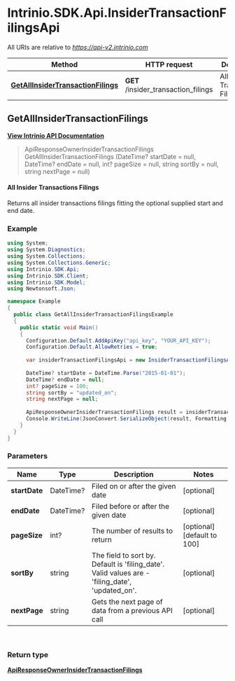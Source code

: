 # Intrinio.SDK.Api.InsiderTransactionFilingsApi

All URIs are relative to *https://api-v2.intrinio.com*

Method | HTTP request | Description
------------- | ------------- | -------------
[**GetAllInsiderTransactionFilings**](InsiderTransactionFilingsApi.md#getallinsidertransactionfilings) | **GET** /insider_transaction_filings | All Insider Transactions Filings



[//]: # (START_OPERATION)

[//]: # (CLASS:Intrinio.SDK.Api.InsiderTransactionFilingsApi)

[//]: # (METHOD:GetAllInsiderTransactionFilings)

[//]: # (RETURN_TYPE:Intrinio.SDK.Model.ApiResponseOwnerInsiderTransactionFilings)

[//]: # (RETURN_TYPE_KIND:object)

[//]: # (RETURN_TYPE_DOC:ApiResponseOwnerInsiderTransactionFilings.md)

[//]: # (OPERATION:GetAllInsiderTransactionFilings_v2)

[//]: # (ENDPOINT:/insider_transaction_filings)

[//]: # (DOCUMENT_LINK:InsiderTransactionFilingsApi.md#getallinsidertransactionfilings)

<a name="getallinsidertransactionfilings"></a>
## **GetAllInsiderTransactionFilings**

[**View Intrinio API Documentation**](https://docs.intrinio.com/documentation/csharp/GetAllInsiderTransactionFilings_v2)

[//]: # (START_OVERVIEW)

> ApiResponseOwnerInsiderTransactionFilings GetAllInsiderTransactionFilings (DateTime? startDate = null, DateTime? endDate = null, int? pageSize = null, string sortBy = null, string nextPage = null)

#### All Insider Transactions Filings

Returns all insider transactions filings fitting the optional supplied start and end date.

[//]: # (END_OVERVIEW)

### Example

[//]: # (START_CODE_EXAMPLE)

```csharp
using System;
using System.Diagnostics;
using System.Collections;
using System.Collections.Generic;
using Intrinio.SDK.Api;
using Intrinio.SDK.Client;
using Intrinio.SDK.Model;
using Newtonsoft.Json;

namespace Example
{
  public class GetAllInsiderTransactionFilingsExample
  {
    public static void Main()
    {
      Configuration.Default.AddApiKey("api_key", "YOUR_API_KEY");
      Configuration.Default.AllowRetries = true;
      
      var insiderTransactionFilingsApi = new InsiderTransactionFilingsApi();
      
      DateTime? startDate = DateTime.Parse("2015-01-01");
      DateTime? endDate = null;
      int? pageSize = 100;
      string sortBy = "updated_on";
      string nextPage = null;
      
      ApiResponseOwnerInsiderTransactionFilings result = insiderTransactionFilingsApi.GetAllInsiderTransactionFilings(startDate, endDate, pageSize, sortBy, nextPage);
      Console.WriteLine(JsonConvert.SerializeObject(result, Formatting.Indented));
    }
  }
}
```

[//]: # (END_CODE_EXAMPLE)

### Parameters

[//]: # (START_PARAMETERS)


Name | Type | Description  | Notes
------------- | ------------- | ------------- | -------------
 **startDate** | DateTime?| Filed on or after the given date | [optional]  &nbsp;
 **endDate** | DateTime?| Filed before or after the given date | [optional]  &nbsp;
 **pageSize** | int?| The number of results to return | [optional] [default to 100] &nbsp;
 **sortBy** | string| The field to sort by.  Default is &#39;filing_date&#39;.  Valid values are - &#39;filing_date&#39;, &#39;updated_on&#39;. | [optional]  &nbsp;
 **nextPage** | string| Gets the next page of data from a previous API call | [optional]  &nbsp;
<br/>

[//]: # (END_PARAMETERS)

### Return type

[**ApiResponseOwnerInsiderTransactionFilings**](ApiResponseOwnerInsiderTransactionFilings.md)

[//]: # (END_OPERATION)

